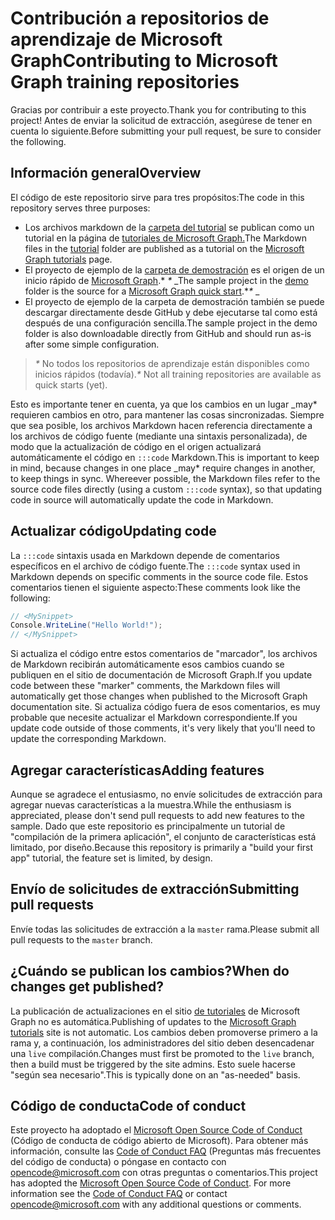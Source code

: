 # <a name="contributing-to-microsoft-graph-training-repositories"></a><span data-ttu-id="3c95e-101">Contribución a repositorios de aprendizaje de Microsoft Graph</span><span class="sxs-lookup"><span data-stu-id="3c95e-101">Contributing to Microsoft Graph training repositories</span></span>

<span data-ttu-id="3c95e-102">Gracias por contribuir a este proyecto.</span><span class="sxs-lookup"><span data-stu-id="3c95e-102">Thank you for contributing to this project!</span></span> <span data-ttu-id="3c95e-103">Antes de enviar la solicitud de extracción, asegúrese de tener en cuenta lo siguiente.</span><span class="sxs-lookup"><span data-stu-id="3c95e-103">Before submitting your pull request, be sure to consider the following.</span></span>

## <a name="overview"></a><span data-ttu-id="3c95e-104">Información general</span><span class="sxs-lookup"><span data-stu-id="3c95e-104">Overview</span></span>

<span data-ttu-id="3c95e-105">El código de este repositorio sirve para tres propósitos:</span><span class="sxs-lookup"><span data-stu-id="3c95e-105">The code in this repository serves three purposes:</span></span>

- <span data-ttu-id="3c95e-106">Los archivos markdown de la [carpeta del tutorial](/tutorial) se publican como un tutorial en la página de [tutoriales de Microsoft Graph.](https://docs.microsoft.com/graph/tutorials)</span><span class="sxs-lookup"><span data-stu-id="3c95e-106">The Markdown files in the [tutorial](/tutorial) folder are published as a tutorial on the [Microsoft Graph tutorials](https://docs.microsoft.com/graph/tutorials) page.</span></span>
- <span data-ttu-id="3c95e-107">El proyecto de ejemplo de la [carpeta de demostración](/demo) es el origen de un inicio rápido de [Microsoft Graph](https://developer.microsoft.com/graph/quick-start).\* *\** _</span><span class="sxs-lookup"><span data-stu-id="3c95e-107">The sample project in the [demo](/demo) folder is the source for a [Microsoft Graph quick start](https://developer.microsoft.com/graph/quick-start).\**\** _</span></span>
- <span data-ttu-id="3c95e-108">El proyecto de ejemplo de la carpeta de demostración también se puede descargar directamente desde GitHub y debe ejecutarse tal como está después de una configuración sencilla.</span><span class="sxs-lookup"><span data-stu-id="3c95e-108">The sample project in the demo folder is also downloadable directly from GitHub and should run as-is after some simple configuration.</span></span>

> <span data-ttu-id="3c95e-109">_*\**_ No todos los repositorios de aprendizaje están disponibles como inicios rápidos (todavía).</span><span class="sxs-lookup"><span data-stu-id="3c95e-109">_*\**_ Not all training repositories are available as quick starts (yet).</span></span>

<span data-ttu-id="3c95e-110">Esto es importante tener en cuenta, ya que los cambios en un lugar _may\* requieren cambios en otro, para mantener las cosas sincronizadas. Siempre que sea posible, los archivos Markdown hacen referencia directamente a los archivos de código fuente (mediante una sintaxis personalizada), de modo que la actualización de código en el origen actualizará automáticamente el código en `:::code` Markdown.</span><span class="sxs-lookup"><span data-stu-id="3c95e-110">This is important to keep in mind, because changes in one place _may\* require changes in another, to keep things in sync. Whereever possible, the Markdown files refer to the source code files directly (using a custom `:::code` syntax), so that updating code in source will automatically update the code in Markdown.</span></span>

## <a name="updating-code"></a><span data-ttu-id="3c95e-111">Actualizar código</span><span class="sxs-lookup"><span data-stu-id="3c95e-111">Updating code</span></span>

<span data-ttu-id="3c95e-112">La `:::code` sintaxis usada en Markdown depende de comentarios específicos en el archivo de código fuente.</span><span class="sxs-lookup"><span data-stu-id="3c95e-112">The `:::code` syntax used in Markdown depends on specific comments in the source code file.</span></span> <span data-ttu-id="3c95e-113">Estos comentarios tienen el siguiente aspecto:</span><span class="sxs-lookup"><span data-stu-id="3c95e-113">These comments look like the following:</span></span>

```csharp
// <MySnippet>
Console.WriteLine("Hello World!");
// </MySnippet>
```

<span data-ttu-id="3c95e-114">Si actualiza el código entre estos comentarios de "marcador", los archivos de Markdown recibirán automáticamente esos cambios cuando se publiquen en el sitio de documentación de Microsoft Graph.</span><span class="sxs-lookup"><span data-stu-id="3c95e-114">If you update code between these "marker" comments, the Markdown files will automatically get those changes when published to the Microsoft Graph documentation site.</span></span> <span data-ttu-id="3c95e-115">Si actualiza código fuera de esos comentarios, es muy probable que necesite actualizar el Markdown correspondiente.</span><span class="sxs-lookup"><span data-stu-id="3c95e-115">If you update code outside of those comments, it's very likely that you'll need to update the corresponding Markdown.</span></span>

## <a name="adding-features"></a><span data-ttu-id="3c95e-116">Agregar características</span><span class="sxs-lookup"><span data-stu-id="3c95e-116">Adding features</span></span>

<span data-ttu-id="3c95e-117">Aunque se agradece el entusiasmo, no envíe solicitudes de extracción para agregar nuevas características a la muestra.</span><span class="sxs-lookup"><span data-stu-id="3c95e-117">While the enthusiasm is appreciated, please don't send pull requests to add new features to the sample.</span></span> <span data-ttu-id="3c95e-118">Dado que este repositorio es principalmente un tutorial de "compilación de la primera aplicación", el conjunto de características está limitado, por diseño.</span><span class="sxs-lookup"><span data-stu-id="3c95e-118">Because this repository is primarily a "build your first app" tutorial, the feature set is limited, by design.</span></span>

## <a name="submitting-pull-requests"></a><span data-ttu-id="3c95e-119">Envío de solicitudes de extracción</span><span class="sxs-lookup"><span data-stu-id="3c95e-119">Submitting pull requests</span></span>

<span data-ttu-id="3c95e-120">Envíe todas las solicitudes de extracción a la `master` rama.</span><span class="sxs-lookup"><span data-stu-id="3c95e-120">Please submit all pull requests to the `master` branch.</span></span>

## <a name="when-do-changes-get-published"></a><span data-ttu-id="3c95e-121">¿Cuándo se publican los cambios?</span><span class="sxs-lookup"><span data-stu-id="3c95e-121">When do changes get published?</span></span>

<span data-ttu-id="3c95e-122">La publicación de actualizaciones en el sitio [de tutoriales](https://docs.microsoft.com/graph/tutorials) de Microsoft Graph no es automática.</span><span class="sxs-lookup"><span data-stu-id="3c95e-122">Publishing of updates to the [Microsoft Graph tutorials](https://docs.microsoft.com/graph/tutorials) site is not automatic.</span></span> <span data-ttu-id="3c95e-123">Los cambios deben promoverse primero a la rama y, a continuación, los administradores del sitio deben desencadenar una `live` compilación.</span><span class="sxs-lookup"><span data-stu-id="3c95e-123">Changes must first be promoted to the `live` branch, then a build must be triggered by the site admins.</span></span> <span data-ttu-id="3c95e-124">Esto suele hacerse "según sea necesario".</span><span class="sxs-lookup"><span data-stu-id="3c95e-124">This is typically done on an "as-needed" basis.</span></span>

## <a name="code-of-conduct"></a><span data-ttu-id="3c95e-125">Código de conducta</span><span class="sxs-lookup"><span data-stu-id="3c95e-125">Code of conduct</span></span>

<span data-ttu-id="3c95e-p106">Este proyecto ha adoptado el [Microsoft Open Source Code of Conduct](https://opensource.microsoft.com/codeofconduct/) (Código de conducta de código abierto de Microsoft). Para obtener más información, consulte las [Code of Conduct FAQ](https://opensource.microsoft.com/codeofconduct/faq/) (Preguntas más frecuentes del código de conducta) o póngase en contacto con [opencode@microsoft.com](mailto:opencode@microsoft.com) con otras preguntas o comentarios.</span><span class="sxs-lookup"><span data-stu-id="3c95e-p106">This project has adopted the [Microsoft Open Source Code of Conduct](https://opensource.microsoft.com/codeofconduct/). For more information see the [Code of Conduct FAQ](https://opensource.microsoft.com/codeofconduct/faq/) or contact [opencode@microsoft.com](mailto:opencode@microsoft.com) with any additional questions or comments.</span></span>
